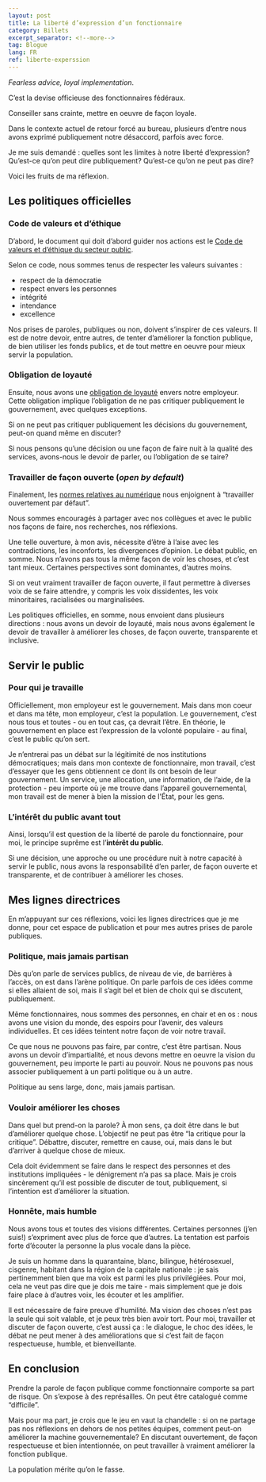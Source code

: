 ```yaml
---
layout: post
title: La liberté d’expression d’un fonctionnaire
category: Billets
excerpt_separator: <!--more-->
tag: Blogue
lang: FR
ref: liberte-experssion
---
```


_Fearless advice, loyal implementation_. 

C’est la devise officieuse des fonctionnaires fédéraux. 

Conseiller sans crainte, mettre en oeuvre de façon loyale. 

Dans le contexte actuel de retour forcé au bureau, plusieurs d’entre nous avons exprimé publiquement notre désaccord, parfois avec force.

Je me suis demandé : quelles sont les limites à notre liberté d’expression? Qu’est-ce qu’on peut dire publiquement? Qu’est-ce qu’on ne peut pas dire?

<!--more-->

Voici les fruits de ma réflexion.  


## Les politiques officielles


### Code de valeurs et d’éthique

D’abord, le document qui doit d’abord guider nos actions est le [Code de valeurs et d’éthique du secteur public](https://www.tbs-sct.canada.ca/pol/doc-fra.aspx?id=25049). 

Selon ce code, nous sommes tenus de respecter les valeurs suivantes : 



* respect de la démocratie 
* respect envers les personnes
* intégrité 
* intendance 
* excellence 

Nos prises de paroles, publiques ou non, doivent s’inspirer de ces valeurs. Il est de notre devoir, entre autres, de tenter d’améliorer la fonction publique, de bien utiliser les fonds publics, et de tout mettre en oeuvre pour mieux servir la population.


### Obligation de loyauté

Ensuite, nous avons une [obligation de loyauté](https://www.canada.ca/fr/secretariat-conseil-tresor/services/valeurs-ethique/code/obligation-loyaute.html) envers notre employeur. Cette obligation implique l’obligation de ne pas critiquer publiquement le gouvernement, avec quelques exceptions.

Si on ne peut pas critiquer publiquement les décisions du gouvernement, peut-on quand même en discuter?

Si nous pensons qu’une décision ou une façon de faire nuit à la qualité des services, avons-nous le devoir de parler, ou l’obligation de se taire? 


### Travailler de façon ouverte (_open by default_)

Finalement, les [normes relatives au numérique](https://www.canada.ca/fr/gouvernement/systeme/gouvernement-numerique/normes-numeriques-gouvernement-canada.html) nous enjoignent à “travailler ouvertement par défaut”. 

Nous sommes encouragés à partager avec nos collègues et avec le public nos façons de faire, nos recherches, nos réflexions. 

Une telle ouverture, à mon avis, nécessite d’être à l’aise avec les contradictions, les inconforts, les divergences d’opinion. Le débat public, en somme. Nous n’avons pas tous la même façon de voir les choses, et c’est tant mieux. Certaines perspectives sont dominantes, d’autres moins. 

Si on veut vraiment travailler de façon ouverte, il faut permettre à diverses voix de se faire attendre, y compris les voix dissidentes, les voix minoritaires, racialisées ou marginalisées. 

Les politiques officielles, en somme, nous envoient dans plusieurs directions : nous avons un devoir de loyauté, mais nous avons également le devoir de travailler à améliorer les choses, de façon ouverte, transparente et inclusive. 


## Servir le public


### Pour qui je travaille

Officiellement, mon employeur est le gouvernement. Mais dans mon coeur et dans ma tête, mon employeur, c’est la population. Le gouvernement, c’est nous tous et toutes - ou en tout cas, ça devrait l’être. En théorie, le gouvernement en place est l’expression de la volonté populaire - au final, c’est le public qu’on sert. 

Je n’entrerai pas un débat sur la légitimité de nos institutions démocratiques; mais dans mon contexte de fonctionnaire, mon travail, c’est d’essayer que les gens obtiennent ce dont ils ont besoin de leur gouvernement. Un service, une allocation, une information, de l’aide, de la protection - peu importe où je me trouve dans l’appareil gouvernemental, mon travail est de mener à bien la mission de l'État, pour les gens. 


### L’intérêt du public avant tout

Ainsi, lorsqu’il est question de la liberté de parole du fonctionnaire, pour moi, le principe suprême est l’**intérêt du public**. 

Si une décision, une approche ou une procédure nuit à notre capacité à servir le public, nous avons la responsabilité d’en parler, de façon ouverte et transparente, et de contribuer à améliorer les choses. 


## Mes lignes directrices

En m’appuyant sur ces réflexions, voici les lignes directrices que je me donne, pour cet espace de publication et pour mes autres prises de parole publiques. 


### Politique, mais jamais partisan

Dès qu’on parle de services publics, de niveau de vie, de barrières à l’accès, on est dans l’arène politique. On parle parfois de ces idées comme si elles allaient de soi, mais il s’agit bel et bien de choix qui se discutent, publiquement. 

Même fonctionnaires, nous sommes des personnes, en chair et en os : nous avons une vision du monde, des espoirs pour l’avenir, des valeurs individuelles. Et ces idées teintent notre façon de voir notre travail. 

Ce que nous ne pouvons pas faire, par contre, c’est être partisan. Nous avons un devoir d’impartialité, et nous devons mettre en oeuvre la vision du gouvernement, peu importe le parti au pouvoir. Nous ne pouvons pas nous associer publiquement à un parti politique ou à un autre. 

Politique au sens large, donc, mais jamais partisan. 


### Vouloir améliorer les choses

Dans quel but prend-on la parole? À mon sens, ça doit être dans le but d’améliorer quelque chose. L’objectif ne peut pas être “la critique pour la critique”. Débattre, discuter, remettre en cause, oui, mais dans le but d’arriver à quelque chose de mieux. 

Cela doit évidemment se faire dans le respect des personnes et des institutions impliquées - le dénigrement n’a pas sa place. Mais je crois sincèrement qu’il est possible de discuter de tout, publiquement, si l’intention est d’améliorer la situation. 


### Honnête, mais humble

Nous avons tous et toutes des visions différentes. Certaines personnes (j’en suis!) s’expriment avec plus de force que d’autres. La tentation est parfois forte d’écouter la personne la plus vocale dans la pièce. 

Je suis un homme dans la quarantaine, blanc, bilingue, hétérosexuel, cisgenre, habitant dans la région de la capitale nationale : je sais pertinemment bien que ma voix est parmi les plus privilégiées. Pour moi, cela ne veut pas dire que je dois me taire - mais simplement que je dois faire place à d’autres voix, les écouter et les amplifier. 

Il est nécessaire de faire preuve d’humilité. Ma vision des choses n’est pas la seule qui soit valable, et je peux très bien avoir tort. Pour moi, travailler et discuter de façon ouverte, c’est aussi ça : le dialogue, le choc des idées, le débat ne peut mener à des améliorations que si c’est fait de façon respectueuse, humble, et bienveillante. 


## En conclusion

Prendre la parole de façon publique comme fonctionnaire comporte sa part de risque. On s’expose à des représailles. On peut être catalogué comme “difficile”. 

Mais pour ma part, je crois que le jeu en vaut la chandelle : si on ne partage pas nos réflexions en dehors de nos petites équipes, comment peut-on améliorer la machine gouvernementale? En discutant ouvertement, de façon respectueuse et bien intentionnée, on peut travailler à vraiment améliorer la fonction publique. 

La population mérite qu’on le fasse.  